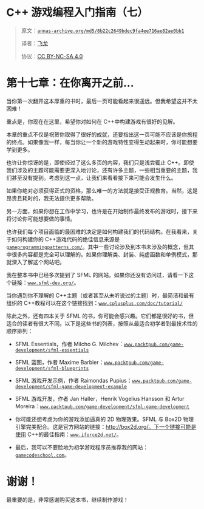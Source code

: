 # C++ 游戏编程入门指南（七）

> 原文：[`annas-archive.org/md5/8b22c2649bdec9fa4ee716ae82ae0bb1`](https://annas-archive.org/md5/8b22c2649bdec9fa4ee716ae82ae0bb1)
> 
> 译者：[飞龙](https://github.com/wizardforcel)
> 
> 协议：[CC BY-NC-SA 4.0](http://creativecommons.org/licenses/by-nc-sa/4.0/)

# 第十七章：在你离开之前...

当你第一次翻开这本厚重的书时，最后一页可能看起来很遥远。但我希望这并不太困难！

重点是，你现在在这里，希望你对如何在 C++中构建游戏有很好的见解。

本章的重点不仅是祝贺你取得了很好的成就，还要指出这一页可能不应该是你旅程的终点。如果像我一样，每当你让一个新的游戏特性变得生动起来时，你可能想要学到更多。

也许让你惊讶的是，即使经过了这么多页的内容，我们只是浅尝辄止 C++。即使我们涉及的主题可能需要更深入地讨论，还有许多主题，一些相当重要的主题，我们甚至没有提到。考虑到这一点，让我们来看看接下来可能会发生什么。

如果你绝对必须获得正式的资格，那么唯一的方法就是接受正规教育。当然，这是昂贵且耗时的，我无法提供更多帮助。

另一方面，如果你想在工作中学习，也许是在开始制作最终发布的游戏时，接下来将讨论你可能想要做的事情。

也许我们每个项目面临的最困难的决定是如何构建我们的代码结构。在我看来，关于如何构建你的 C++游戏代码的绝佳信息来源是[`gameprogrammingpatterns.com/`](http://gameprogrammingpatterns.com/)。其中一些讨论涉及到本书未涉及的概念，但其中很多内容都是完全可以理解的。如果你理解类、封装、纯虚函数和单例模式，那就深入了解这个网站吧。

我在整本书中已经多次提到了 SFML 的网站。如果你还没有访问过，请看一下这个链接：[`www.sfml-dev.org/`](http://www.sfml-dev.org/)。

当你遇到你不理解的 C++主题（或者甚至从未听说过的主题）时，最简洁和最有组织的 C++教程可以在这个链接找到：[`www.cplusplus.com/doc/tutorial/`](http://www.cplusplus.com/doc/tutorial/)

除此之外，还有四本关于 SFML 的书，你可能会感兴趣。它们都是很好的书，但适合的读者有很大不同。以下是这些书的列表，按照从最适合初学者到最技术性的顺序排列：

+   SFML Essentials，作者 Milcho G. Milchev：[`www.packtpub.com/game-development/sfml-essentials`](https://www.packtpub.com/game-development/sfml-essentials)

+   SFML 蓝图，作者 Maxime Barbier：[`www.packtpub.com/game-development/sfml-blueprints`](https://www.packtpub.com/game-development/sfml-blueprints)

+   SFML 游戏开发示例，作者 Raimondas Pupius：[`www.packtpub.com/game-development/sfml-game-development-example`](https://www.packtpub.com/game-development/sfml-game-development-example)

+   SFML 游戏开发，作者 Jan Haller，Henrik Vogelius Hansson 和 Artur Moreira：[`www.packtpub.com/game-development/sfml-game-development`](https://www.packtpub.com/game-development/sfml-game-development)

+   你可能还想考虑为你的游戏添加逼真的 2D 物理效果。SFML 与 Box2D 物理引擎完美配合。这是官方网站的链接：http://box2d.org/。下一个链接可能是使用 C++的最佳指南：[`www.iforce2d.net/`](http://www.iforce2d.net/)。

+   最后，我可以不要脸地为初学游戏程序员推荐我的网站：[`gamecodeschool.com`](http://gamecodeschool.com)。

# 谢谢！

最重要的是，非常感谢购买这本书，继续制作游戏！
